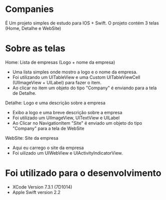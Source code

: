 # Companies

É Um projeto simples de estudo para IOS + Swift. 
O projeto contém 3 telas (Home, Detalhe e WebSite)

# Sobre as telas

Home: Lista de empresas (Logo + nome da empresa)
  - Uma lista simples onde mostro a logo e o nome da empresa.
  - Foi utilizando um UITableView e uma Custom UITableViewCell (UIImageView + UILabel) para fazer o item.
  - Ao clicar no item um objeto do tipo "Company" é enviando para a tela de Detalhe.

Detalhe: Logo e uma descrição sobre a empresa
  - Exibo a logo e uma breve descrição sobre a empresa
  - Foi utilizado um UIImageView, UITextView e UILabel
  - Ao Clicar no NavigationItem "Site" é enviado um objeto do tipo "Company" para a tela de WebSite

WebSite: Site da empresa
  - Aqui eu carrego o site da empresa
  - Foi uilizado um UIWebView e UIActivityIndicatorView.

# Foi utilizado para o desenvolvimento
  - XCode Version 7.3.1 (7D1014)
  - Apple Swift version 2.2
